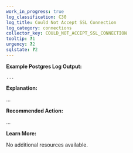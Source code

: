 ```yaml
---
work_in_progress: true
log_classification: C30
log_title: Could Not Accept SSL Connection
log_category: connections
collector_key: COULD_NOT_ACCEPT_SSL_CONNECTION
tooltip: ?1
urgency: ?2
sqlstate: ?2
---
```


**Example Postgres Log Output:**

```
...
```

**Explanation:**

...

**Recommended Action:**

...

**Learn More:**

No additional resources available.
